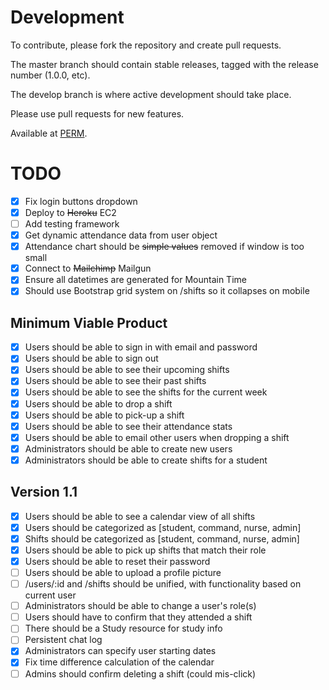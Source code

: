 Development
===========
To contribute, please fork the repository and create pull requests.

The master branch should contain stable releases, tagged with the release number (1.0.0, etc).

The develop branch is where active development should take place.

Please use pull requests for new features.

Available at [PERM](http://54.186.106.12/).

TODO
====
- [x] Fix login buttons dropdown
- [x] Deploy to ~~Heroku~~ EC2
- [ ] Add testing framework
- [x] Get dynamic attendance data from user object
- [x] Attendance chart should be ~~simple values~~ removed if window is too small
- [x] Connect to ~~Mailchimp~~ Mailgun
- [x] Ensure all datetimes are generated for Mountain Time
- [x] Should use Bootstrap grid system on /shifts so it collapses on mobile

Minimum Viable Product
----------------------
- [x] Users should be able to sign in with email and password
- [x] Users should be able to sign out
- [x] Users should be able to see their upcoming shifts
- [x] Users should be able to see their past shifts
- [x] Users should be able to see the shifts for the current week
- [x] Users should be able to drop a shift
- [x] Users should be able to pick-up a shift
- [x] Users should be able to see their attendance stats
- [x] Users should be able to email other users when dropping a shift
- [x] Administrators should be able to create new users
- [x] Administrators should be able to create shifts for a student

Version 1.1
-----------
- [x] Users should be able to see a calendar view of all shifts
- [x] Users should be categorized as [student, command, nurse, admin]
- [x] Shifts should be categorized as [student, command, nurse, admin]
- [x] Users should be able to pick up shifts that match their role
- [x] Users should be able to reset their password
- [ ] Users should be able to upload a profile picture
- [ ] /users/:id and /shifts should be unified, with functionality based on
  current user
- [ ] Administrators should be able to change a user's role(s)
- [ ] Users should have to confirm that they attended a shift
- [ ] There should be a Study resource for study info
- [ ] Persistent chat log
- [x] Administrators can specify user starting dates
- [x] Fix time difference calculation of the calendar
- [ ] Admins should confirm deleting a shift (could mis-click)